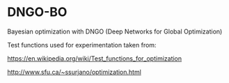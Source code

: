 # DNGO-BO
Bayesian optimization with DNGO (Deep Networks for Global Optimization)



Test functions used for experimentation taken from:

https://en.wikipedia.org/wiki/Test_functions_for_optimization

http://www.sfu.ca/~ssurjano/optimization.html
